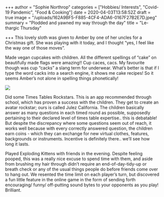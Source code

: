 +++
author = "Sophie Northrop"
categories = ["Hobbies/ Interests", "Covid-19 Pandemic", "Food & Cooking"]
date = 2020-04-03T13:58:52Z
draft = true
image = "/uploads/162A9BF5-F885-4CF4-ADA6-0167F27B2E7D.jpeg"
summary = "Plodded and yawned my way through the day"
title = "Le-thargic Thursday"

+++
This lovely sloth was given to Amber by one of her uncles for a Christmas gift. She was playing with it today, and I thought “yes, I feel like the way one of those moves”.

Made vegan cupcakes with children. All the different spellings of “cake” on beautifully made flags were amazing!! Cup caces, cacs. My favourite though was cup “cacks” a slang term for underwear. What’s better is that if I type the word cacks into a search engine, it shows me cake recipes! So it seems Amber’s not alone in spelling things phonetically!

![](56CA08F8-BE2A-4DF0-A205-18919D32A742.jpeg)

Did some Times Tables Rockstars. This is an app recommended through school, which has proven a success with the children. They get to create an avatar rockstar; ours is called Julez California. The children basically answer as many questions in each timed round as possible, supposedly pertaining to their declared level of times table expertise.. this is debatable! But despite the discrepancy where some questions seem out of reach, it works well because with every correctly answered question, the children earn coins - which they can exchange for new virtual clothes, features, backgrounds or instruments. Incentive is definitely there.. we’ll see how long it lasts.

Played Exploding Kittens with friends in the evening. Despite feeling pooped, this was a really nice excuse to spend time with them, and aside from brushing my hair through didn’t require an end-of-day-tidy-up or breath check or any of the usual things people do before friends come over to hang out. We resented the time limit on each player’s turn, but discovered a fun little feature in the online game in the form of sending forth encouraging/ funny/ off-putting sound bytes to your opponents as you play! Brilliant.